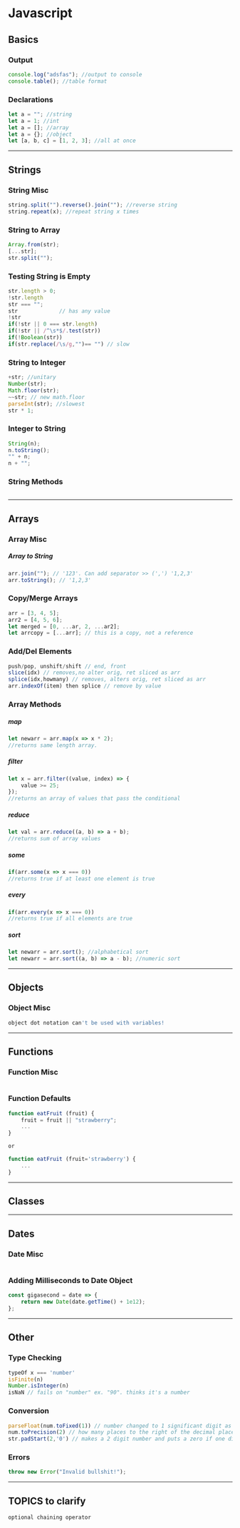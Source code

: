 # Javascript

## Basics

### Output

```js
console.log("adsfas"); //output to console
console.table(); //table format
```

### Declarations

```js
let a = ""; //string
let a = 1; //int
let a = []; //array
let a = {}; //object
let [a, b, c] = [1, 2, 3]; //all at once
```

---

## Strings

### String Misc

```js
string.split("").reverse().join(""); //reverse string
string.repeat(x); //repeat string x times
```

### String to Array

```js
Array.from(str);
[...str];
str.split("");
```

### Testing String is Empty

```js
str.length > 0;
!str.length
str === "";
str  			// has any value
!str
if(!str || 0 === str.length)
if(!str || /^\s*$/.test(str))
if(!Boolean(str))
if(str.replace(/\s/g,"")== "") // slow
```

### String to Integer

```js
+str; //unitary
Number(str);
Math.floor(str);
~~str; // new math.floor
parseInt(str); //slowest
str * 1;
```

### Integer to String

```js
String(n);
n.toString();
"" + n;
n + "";
```

### String Methods

```js

```

---

## Arrays

### Array Misc

##### Array to String

```js
arr.join(""); // '123'. Can add separator >> (',') '1,2,3'
arr.toString(); // '1,2,3'
```

### Copy/Merge Arrays

```js
arr = [3, 4, 5];
arr2 = [4, 5, 6];
let merged = [0, ...ar, 2, ...ar2];
let arrcopy = [...arr]; // this is a copy, not a reference
```

### Add/Del Elements

```js
push/pop, unshift/shift // end, front
slice(idx) // removes,no alter orig, ret sliced as arr
splice(idx,howmany) // removes, alters orig, ret sliced as arr
arr.indexOf(item) then splice // remove by value
```

### Array Methods

##### map

```js
let newarr = arr.map(x => x * 2);
//returns same length array.
```

##### filter

```js
let x = arr.filter((value, index) => {
	value >= 25;
});
//returns an array of values that pass the conditional
```

##### reduce

```js
let val = arr.reduce((a, b) => a + b);
//returns sum of array values
```

##### some

```js
if(arr.some(x => x === 0))
//returns true if at least one element is true
```

##### every

```js
if(arr.every(x => x === 0))
//returns true if all elements are true
```

##### sort

```js
let newarr = arr.sort(); //alphabetical sort
let newarr = arr.sort((a, b) => a - b); //numeric sort
```

---

## Objects

### Object Misc

```js
object dot notation can't be used with variables!

```

---

## Functions

### Function Misc

```js

```

### Function Defaults

```js
function eatFruit (fruit) {
    fruit = fruit || "strawberry";
    ...
}

or

function eatFruit (fruit='strawberry') {
    ...
}
```

---

## Classes

---

## Dates

### Date Misc

```js

```

### Adding Milliseconds to Date Object

```js
const gigasecond = date => {
	return new Date(date.getTime() + 1e12);
};
```

---

## Other

### Type Checking

```js
typeOf x === 'number'
isFinite(n)
Number.isInteger(n)
isNaN // fails on "number" ex. "90". thinks it's a number
```

### Conversion

```js
parseFloat(num.toFixed(1)) // number changed to 1 significant digit as string, back to float.
num.toPrecision(2) // how many places to the right of the decimal place to show, eg. 10.02
str.padStart(2,'0') // makes a 2 digit number and puts a zero if one digit, eg. 1 is 01, 9 is 09, 10 is still 10

```

### Errors

```js
throw new Error("Invalid bullshit!");
```

---

## TOPICS to clarify

```js
optional chaining operator
```